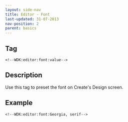 ```yaml
---
layout: side-nav
title: Editor - Font
last-updated: 31-07-2013
nav-position: 2
parent: basics
---
```


## Tag

`<!--WDK:editor:font:value-->`

## Description

Use this tag to preset the font on Create's Design screen.

## Example

~~~
<!--WDK:editor:font:Georgia, serif-->
~~~